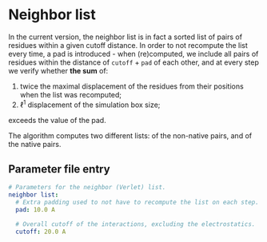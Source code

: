 # Neighbor list

In the current version, the neighbor list is in fact a sorted list of pairs of residues within a given cutoff distance. In order to not recompute the list every time, a pad is introduced - when (re)computed, we include all pairs of residues within the distance of $\mathtt{cutoff}+\mathtt{pad}$ of each other, and at every step we verify whether **the sum** of:

1. twice the maximal displacement of the residues from their positions when the
   list was recomputed;
2. $\ell^1$ displacement of the simulation box size;

exceeds the value of the pad.

The algorithm computes two different lists: of the non-native pairs, and of the native pairs.

## Parameter file entry

```yaml
# Parameters for the neighbor (Verlet) list.
neighbor list:
  # Extra padding used to not have to recompute the list on each step.
  pad: 10.0 A

  # Overall cutoff of the interactions, excluding the electrostatics.
  cutoff: 20.0 A
```